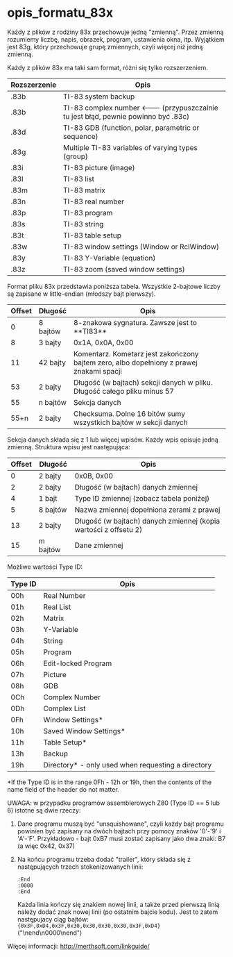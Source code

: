 # opis_formatu_83x

Każdy z plików z rodziny 83x przechowuje jedną "zmienną". Przez zmienną rozumiemy liczbę, napis, obrazek, program, ustawienia okna, itp. Wyjątkiem jest 83g, który przechowuje grupę zmiennych, czyli więcej niż jedną zmienną.

Każdy z plików 83x ma taki sam format, różni się tylko rozszerzeniem.

|Rozszerzenie  |Opis                      |
|--------------|--------------------------|
|.83b          |TI-83 system backup
|.83b          |TI-83 complex number  <--- (przypuszczalnie tu jest błąd, pewnie powinno być .83c)
|.83d          |TI-83 GDB (function, polar, parametric or sequence)
|.83g          |Multiple TI-83 variables of varying types (group)
|.83i          |TI-83 picture (image)
|.83l          |TI-83 list
|.83m          |TI-83 matrix
|.83n          |TI-83 real number
|.83p          |TI-83 program
|.83s          |TI-83 string
|.83t          |TI-83 table setup
|.83w          |TI-83 window settings (Window or RclWindow)
|.83y          |TI-83 Y-Variable (equation)
|.83z          |TI-83 zoom (saved window settings)


Format pliku 83x przedstawia poniższa tabela. Wszystkie 2-bajtowe liczby są zapisane w little-endian (młodszy bajt pierwszy).

|Offset   |Długość    |Opis
|---------|-----------|-------------|
|0        |8 bajtów   |8-znakowa sygnatura. Zawsze jest to \*\*TI83\*\*
|8        |3 bajty    |0x1A, 0x0A, 0x00
|11       |42 bajty   |Komentarz. Kometarz jest zakończony bajtem zero, albo dopełniony z prawej znakami spacji
|53       |2 bajty    |Długość (w bajtach) sekcji danych w pliku. Długość całego pliku minus 57
|55       |n bajtów   |Sekcja danych
|55+n     |2 bajty    |Checksuma. Dolne 16 bitów sumy wszystkich bajtów w sekcji danych

Sekcja danych składa się z 1 lub więcej wpisów. Każdy wpis opisuje jedną zmienną. Struktura wpisu jest następująca:

|Offset  |Długość   |Opis
|--------|----------|------------------------|
|0       |2 bajty   |0x0B, 0x00
|2       |2 bajty   |Długość (w bajtach) danych zmiennej
|4       |1 bajt    |Type ID zmiennej (zobacz tabela poniżej)
|5       |8 bajtów  |Nazwa zmiennej dopełniona zerami z prawej
|13      |2 bajty   |Długość (w bajtach) danych zmiennej (kopia wartości z offsetu 2)
|15      |m bajtów  |Dane zmiennej


Możliwe wartości Type ID:

|Type ID   |Opis
|----------|----------------|
|00h	     |Real Number
|01h	     |Real List
|02h	     |Matrix
|03h	     |Y-Variable
|04h	     |String
|05h	     |Program
|06h	     |Edit-locked Program
|07h	     |Picture
|08h	     |GDB
|0Ch	     |Complex Number
|0Dh	     |Complex List
|0Fh	     |Window Settings*
|10h	     |Saved Window Settings*
|11h	     |Table Setup*
|13h	     |Backup
|19h	     |Directory* - only used when requesting a directory

*If the Type ID is in the range 0Fh - 12h or 19h, then the contents of the name field of the header do not matter.


UWAGA: w przypadku programów assemblerowych Z80 (Type ID == 5 lub 6) istotne są dwie rzeczy:

1. Dane programu muszą być "unsquishowane", czyli każdy bajt programu powinien być zapisany na dwóch bajtach przy pomocy znaków '0'-'9' i 'A'-'F'. Przykładowo - bajt 0xB7 musi zostać zapisany jako dwa znaki: B7 (a więc 0x42, 0x37)

2. Na końcu programu trzeba dodać "trailer", który składa się z następujących trzech stokenizowanych linii:
    ```
    :End
    :0000
    :End
    ```
    Każda linia kończy się znakiem nowej linii, a także przed pierwszą linią należy dodać znak nowej linii (po ostatnim bajcie kodu). Jest to zatem następujacy ciąg bajtów: `{0x3F,0xD4,0x3F,0x30,0x30,0x30,0x30,0x3F,0xD4}` ("\nend\n0000\nend")

   
Więcej informacji: http://merthsoft.com/linkguide/
